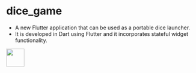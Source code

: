 # dice_game

- A new Flutter application that can be used as a portable dice launcher. 
- It is developed in Dart using Flutter and it incorporates stateful widget functionality.


<img src="https://user-images.githubusercontent.com/48805315/102616492-a4f1b500-415d-11eb-9929-5894c58bad74.jpg" width="48">
